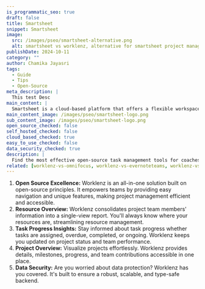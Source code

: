 ```yaml
---
is_programmatic_seo: true
draft: false
title: Smartsheet
snippet: Smartsheet
image:
  src: /images/pseo/smartsheet-alternative.png
  alt: smartsheet vs worklenz, alternative for smartsheet project managemet tool, task management, resource management, productivity
publishDate: 2024-10-11
category: ""
author: Chamika Jayasri
tags:
  - Guide
  - Tips
  - Open-Source
meta_description: |
  This test Desc
main_content: |
  Smartsheet is a cloud-based platform that offers a flexible workspace for project management, collaboration, and automation.
main_content_image: /images/pseo/smartsheet-logo.png
sub_content_image: /images/pseo/smartsheet-logo.png
open_source_checked: false
self_hosted_checked: false
cloud_based_checked: true
easy_to_use_checked: false
data_security_checked: true
description: |
  Find the most effective open-source task management tools for coaches on our platform. Simplify your coaching tasks and boost productivity with these tools.
related: [worklenz-vs-omnifocus, worklenz-vs-evernoteteams, worklenz-vs-visor, worklenz-vs-liquidplanner]
---
```

1. **Open Source Excellence:** Worklenz is an all-in-one solution built on open-source principles. It empowers teams by providing easy navigation and unique features, making project management efficient and accessible.
2. **Resource Overview:** Worklenz consolidates project team members' information into a single-view report. You'll always know where your resources are, streamlining resource management.
3. **Task Progress Insights:** Stay informed about task progress whether tasks are assigned, overdue, completed, or ongoing. Worklenz keeps you updated on project status and team performance.
4. **Project Overview:** Visualize projects effortlessly. Worklenz provides details, milestones, progress, and team contributions accessible in one place.
5. **Data Security:** Are you worried about data protection? Worklenz has you covered. It's built to ensure a robust, scalable, and type-safe backend.
